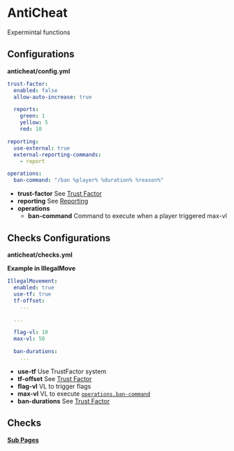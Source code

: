 # AntiCheat

Expermintal functions

## Configurations
**anticheat/config.yml**
```yaml
trust-factor:
  enabled: false
  allow-auto-increase: true

  reports:
    green: 1
    yellow: 5
    red: 10

reporting:
  use-external: true
  external-reporting-commands:
    - report

operations:
  ban-command: "/ban %player% %duration% %reason%"
```

- **trust-factor** See [Trust Factor](./TrustFactor.md)
- **reporting** See [Reporting](./Reporting.md)
- **operations**
    - **ban-command** Command to execute when a player triggered max-vl

## Checks Configurations
**anticheat/checks.yml**

**Example in IllegalMove**
```yaml
IllegalMovement:
  enabled: true
  use-tf: true
  tf-offset:
    ...

  ...

  flag-vl: 10
  max-vl: 50

  ban-durations:
    ...
```

- **use-tf** Use TrustFactor system
- **tf-offset** See [Trust Factor](./TrustFactor.md#configurations-for-checks)
- **flag-vl** VL to trigger flags
- **max-vl** VL to execute [`operations.ban-command`](#configurations)
- **ban-durations** See [Trust Factor](./TrustFactor.md#configurations-for-checks)

## Checks

**[Sub Pages](checks/README.md)**
